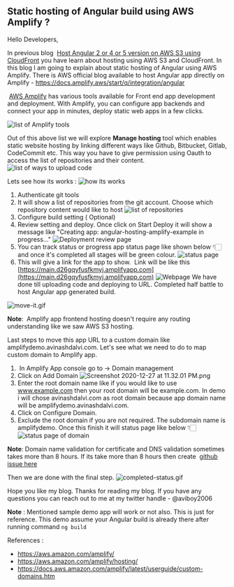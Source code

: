## Static hosting of Angular build using AWS Amplify ?

Hello Developers, 

In previous blog  [Host Angular 2 or 4 or 5 version on AWS S3 using CloudFront](https://www.internetkatta.com/host-angular-2-or-4-or-5-version-in-aws-s3-using-cloudfront) you have learn about hosting using AWS S3 and CloudFront. In this blog I am going to explain about static hosting of Angular using AWS Amplify. There is AWS official blog available to host Angular app directly on Amplify - https://docs.amplify.aws/start/q/integration/angular

 [AWS Amplify](https://aws.amazon.com/amplify/) has various tools available for Front end app development and deployment. With Amplify, you can configure app backends and connect your app in minutes, deploy static web apps in a few clicks. 

![list of Amplify tools](https://cdn.hashnode.com/res/hashnode/image/upload/v1609089155585/EZH1pC03T.png)

Out of this above list we will explore **Manage hosting** tool which enables static website hosting by linking different ways like Github, Bitbucket, Gitlab, CodeCommit etc. This way you have to give permission using Oauth to access the list of repositories and their content. 
![list of ways to upload code](https://cdn.hashnode.com/res/hashnode/image/upload/v1609089477504/k22LTtek4.png)

Lets see how its works : 
![how its works](https://cdn.hashnode.com/res/hashnode/image/upload/v1609089854576/7OoCnsGbJ.png)

1. Authenticate git tools 
2. It will show a list of repositories from the git account. Choose which repository content would like to host 
![list of repositories](https://cdn.hashnode.com/res/hashnode/image/upload/v1609090042243/vlxLh29RF.png)
3. Configure build setting ( Optional)
4. Review setting and deploy. Once click on Start Deploy it will show a message like "Creating app: angular-hosting-amplify-example in progress..." 
![Deployment review page](https://cdn.hashnode.com/res/hashnode/image/upload/v1609091010984/MH7i_6pa9.png)
5. You can track status or progress app status page like shown below 👇🏻 and once it's completed all stages will be green colour. 
![status page](https://cdn.hashnode.com/res/hashnode/image/upload/v1609091232376/KTEutRF1a.png)
6. This will give a link for the app to show.  Link will be like this [https://main.d26gqyfusfkmyj.amplifyapp.com](https://main.d26gqyfusfkmyj.amplifyapp.com) 
![Webpage](https://cdn.hashnode.com/res/hashnode/image/upload/v1609091379084/919c6zwXY.png)
We have done till uploading code and deploying to URL. Completed half battle to host Angular app generated build. 

![move-it.gif](https://cdn.hashnode.com/res/hashnode/image/upload/v1609091481619/Qc3CYsF5p.gif)

**Note**:  Amplify app frontend hosting doesn't require any routing understanding like we saw AWS S3 hosting. 

Last steps to move this app URL to a custom domain like amplifydemo.avinashdalvi.com. Let's see what we need to do to map custom domain to Amplify app. 
1.  In Amplify App console go to -> Domain management 
2. Click on Add Domain 
![Screenshot 2020-12-27 at 11.32.01 PM.png](https://cdn.hashnode.com/res/hashnode/image/upload/v1609092133540/YQ9bY54da.png)
3. Enter the root domain name like if you would like to use www.example.com then your root domain will be example.com. In demo i will chose avinashdalvi.com as root domain because app domain name will be amplifydemo.avinashdalvi.com.
4. Click on Configure Domain.
5. Exclude the root domain if you are not required. The subdomain name is amplifydemo. Once this finish it will status page like below 👇🏻
![status page of domain](https://cdn.hashnode.com/res/hashnode/image/upload/v1609092455056/6SpRRlvvl.png)

**Note**: Domain name validation for certificate and DNS validation sometimes takes more than 8 hours. If its take more than 8 hours then create  [github issue here](https://github.com/aws-amplify/amplify-console/issues/new?body=%0A**App%20Id**:%20d26gqyfusfkmyj%0A**Region**:%20us-east-1%0A**Step**:%20SSL%20configuration%0A**Status**:%20Running%0A%0A%3E**Note**:%20Do%20not%20include%20information%20that%20is%20sensitive%20in%20nature%20such%20as%20your%20domain%20name,%20company%20etc.%0A%0A**Issue/question**%0AA%20clear%20and%20concise%20description%20of%20what%20the%20issue/question%20is.%0A%0A**Error%20message**%0AIf%20there%20is%20an%20error%20message,%20please%20include%20it%20here.%20%0A**Note**:%20Be%20sure%20to%20check%20the%20message%20for%20sensitive%20information.%20%0A%0A**Additional%20information**%0APlease%20add%20any%20other%20relevant%20information.%20Please%20feel%20free%20to%20include%20screenshots.%0A%0A&labels=Custom%20domain&template=domain_issue.md&title=SSL%20configuration%20is%20Running%20-%20[BRIEF%20DESCRIPTION])  

Then we are done with the final step. 
![completed-status.gif](https://cdn.hashnode.com/res/hashnode/image/upload/v1609093190381/GiOtiG-JH.gif)

Hope you like my blog. Thanks for reading my blog. If you have any questions you can reach out to me at my twitter handle - @aviboy2006

**Note** : Mentioned sample demo app will work or not also. This is just for reference. This demo assume your Angular build is already there after running command `ng build`

References : 
- https://aws.amazon.com/amplify/
- https://aws.amazon.com/amplify/hosting/
- https://docs.aws.amazon.com/amplify/latest/userguide/custom-domains.htm